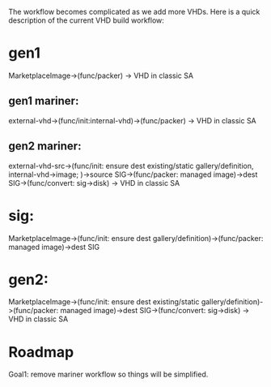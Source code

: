 The workflow becomes complicated as we add more VHDs. Here is a quick description of the current VHD build workflow:

# gen1
MarketplaceImage->(func/packer) -> VHD in classic SA

## gen1 mariner:
external-vhd->(func/init:internal-vhd)->(func/packer) -> VHD in classic SA

## gen2 mariner:
external-vhd-src->(func/init: ensure dest existing/static gallery/definition, internal-vhd->image; )->source SIG->(func/packer: managed image)->dest SIG->(func/convert: sig->disk) -> VHD in classic SA


# sig:
MarketplaceImage->(func/init: ensure dest gallery/definition)->(func/packer: managed image)->dest SIG

# gen2:
MarketplaceImage->(func/init: ensure dest existing/static gallery/definition)->(func/packer: managed image)->dest SIG->(func/convert: sig->disk) -> VHD in classic SA

# Roadmap
Goal1: remove mariner workflow so things will be simplified.